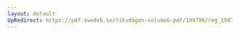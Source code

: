 ```yaml
---
layout: default
UpRedirect: https://pdf.swedeb.se/riksdagen-volumeG-pdf/199798/reg_199798/reg_199798_0237.pdf
---
```

